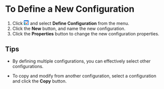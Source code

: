 # To Define a New Configuration

1. Click
![Select Configuration](../../images/configpopup.png) and select
**Define Configuration** from the menu.
2. Click the **New** button, and name the new configuration.
3. Click the **Properties** button to change the new configuration
properties.

## Tips

- By defining multiple configurations, you can effectively select other configurations.

- To copy and modify from another configuration, select a configuration and click the **Copy** button.
